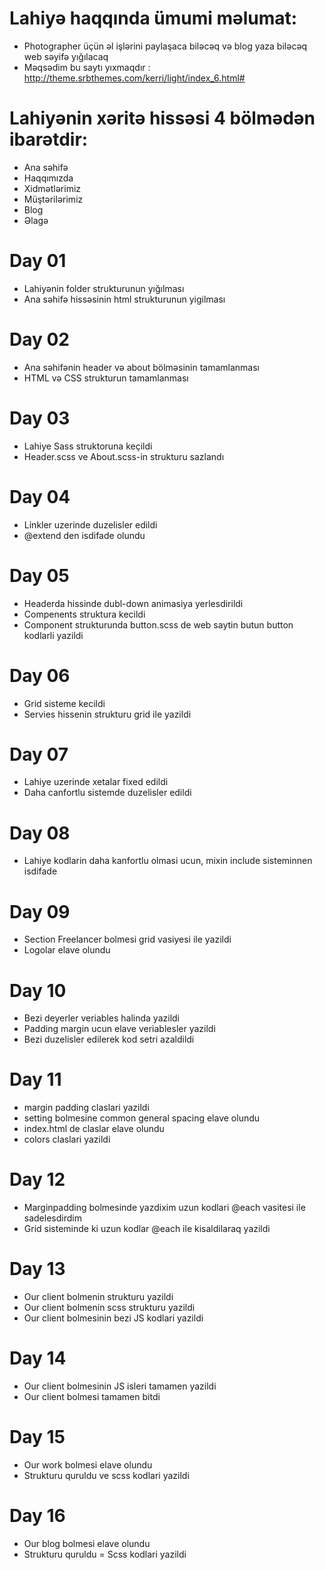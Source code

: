 # Lahiyə haqqında ümumi məlumat:
 - Photographer üçün əl işlərini paylaşaca biləcəq və blog yaza biləcəq web səyifə yığılacaq
 - Məqsədim bu saytı yıxmaqdır : http://theme.srbthemes.com/kerri/light/index_6.html#

# Lahiyənin xəritə hissəsi 4 bölmədən ibarətdir:
 - Ana səhifə
 - Haqqımızda
 - Xidmətlərimiz
 - Müştərilərimiz
 - Blog
 - Əlagə

# Day 01
 - Lahiyənin folder strukturunun yığılması
 - Ana səhifə hissəsinin html strukturunun yigilması

# Day 02
 - Ana səhifənin header və about bölməsinin tamamlanması
 - HTML və CSS strukturun tamamlanması

# Day 03
- Lahiye Sass struktoruna keçildi
- Header.scss ve About.scss-in strukturu sazlandı

# Day 04
- Linkler uzerinde duzelisler edildi
- @extend den isdifade olundu

# Day 05
- Headerda hissinde dubl-down animasiya yerlesdirildi
- Compenents struktura kecildi
- Component strukturunda button.scss de web saytin butun button kodlarli yazildi

# Day 06
- Grid sisteme kecildi
- Servies hissenin strukturu grid ile yazildi

# Day 07
- Lahiye uzerinde xetalar fixed edildi
- Daha canfortlu sistemde duzelisler edildi

# Day 08
- Lahiye kodlarin daha kanfortlu olmasi ucun, mixin include sisteminnen isdifade

# Day 09
- Section Freelancer bolmesi grid vasiyesi ile yazildi
- Logolar elave olundu

# Day 10
- Bezi deyerler veriables halinda yazildi
- Padding margin ucun elave veriablesler yazildi
- Bezi duzelisler edilerek kod setri azaldildi

# Day 11
- margin padding claslari yazildi
- setting bolmesine common general spacing elave olundu
- index.html de claslar elave olundu
- colors claslari yazildi

# Day 12
- Marginpadding bolmesinde yazdixim uzun kodlari @each vasitesi ile sadelesdirdim
- Grid sisteminde ki uzun kodlar @each ile kisaldilaraq yazildi

# Day 13
- Our client bolmenin strukturu  yazildi
- Our client bolmenin scss strukturu  yazildi
- Our client bolmesinin bezi  JS kodlari yazildi

# Day 14
- Our client bolmesinin JS isleri tamamen yazildi
- Our client bolmesi tamamen bitdi

# Day 15
- Our work bolmesi elave olundu
- Strukturu quruldu ve scss kodlari yazildi

# Day 16
- Our blog bolmesi elave olundu
- Strukturu quruldu
= Scss kodlari yazildi